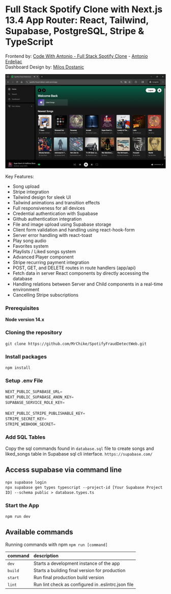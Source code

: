 # Full Stack Spotify Clone with Next.js 13.4 App Router: React, Tailwind, Supabase, PostgreSQL, Stripe & TypeScript

Frontend by: [Code With Antonio - Full Stack Spotify Clone](https://youtu.be/2aeMRB8LL4o) - [Antonio Erdeljac](https://github.com/antonioerdeljac)
<br>
Dashboard Design by: [Milos Dostanic](https://dostanic.net/portfolio/)


![Gallery](public/images/spotify_gallery.png)

Key Features:

- Song upload
- Stripe integration
- Tailwind design for sleek UI
- Tailwind animations and transition effects
- Full responsiveness for all devices
- Credential authentication with Supabase
- Github authentication integration
- File and image upload using Supabase storage
- Client form validation and handling using react-hook-form
- Server error handling with react-toast
- Play song audio
- Favorites system
- Playlists / Liked songs system
- Advanced Player component
- Stripe recurring payment integration
- POST, GET, and DELETE routes in route handlers (app/api)
- Fetch data in server React components by directly accessing the database
- Handling relations between Server and Child components in a real-time environment
- Cancelling Stripe subscriptions

### Prerequisites

**Node version 14.x**

### Cloning the repository

```shell
git clone https://github.com/MrChike/SpotifyFraudDetectWeb.git
```

### Install packages

```shell
npm install
```

### Setup .env File

```js
NEXT_PUBLIC_SUPABASE_URL=
NEXT_PUBLIC_SUPABASE_ANON_KEY=
SUPABASE_SERVICE_ROLE_KEY=

NEXT_PUBLIC_STRIPE_PUBLISHABLE_KEY=
STRIPE_SECRET_KEY=
STRIPE_WEBHOOK_SECRET=
```

### Add SQL Tables

Copy the sql commands found in `database.sql` file to create songs and liked_songs table in Supabase sql cli interface. `https://supabase.com/`

## Access supabase via command line
```shell
npx supabase login
npx supabase gen types typescript --project-id [Your Supabase Project ID] --schema public > database.types.ts
```

### Start the App

```shell
npm run dev
```

## Available commands

Running commands with npm `npm run [command]`

| command         | description                                         |
| :-------------- | :-------------------------------------------------- |
| `dev`           | Starts a development instance of the app            |
| `build`         | Starts a building final version for production      |
| `start`         | Run final production build version                  |
| `lint`          | Run lint check as configured in .eslintrc.json file |
